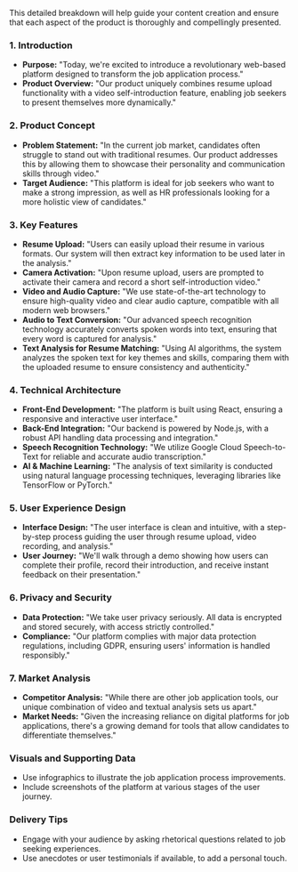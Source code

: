 This detailed breakdown will help guide your content creation and ensure that each aspect of the product is thoroughly and compellingly presented.

### 1. Introduction
- **Purpose:** "Today, we're excited to introduce a revolutionary web-based platform designed to transform the job application process."
- **Product Overview:** "Our product uniquely combines resume upload functionality with a video self-introduction feature, enabling job seekers to present themselves more dynamically."

### 2. Product Concept
- **Problem Statement:** "In the current job market, candidates often struggle to stand out with traditional resumes. Our product addresses this by allowing them to showcase their personality and communication skills through video."
- **Target Audience:** "This platform is ideal for job seekers who want to make a strong impression, as well as HR professionals looking for a more holistic view of candidates."

### 3. Key Features
- **Resume Upload:** "Users can easily upload their resume in various formats. Our system will then extract key information to be used later in the analysis."
- **Camera Activation:** "Upon resume upload, users are prompted to activate their camera and record a short self-introduction video."
- **Video and Audio Capture:** "We use state-of-the-art technology to ensure high-quality video and clear audio capture, compatible with all modern web browsers."
- **Audio to Text Conversion:** "Our advanced speech recognition technology accurately converts spoken words into text, ensuring that every word is captured for analysis."
- **Text Analysis for Resume Matching:** "Using AI algorithms, the system analyzes the spoken text for key themes and skills, comparing them with the uploaded resume to ensure consistency and authenticity."

### 4. Technical Architecture
- **Front-End Development:** "The platform is built using React, ensuring a responsive and interactive user interface."
- **Back-End Integration:** "Our backend is powered by Node.js, with a robust API handling data processing and integration."
- **Speech Recognition Technology:** "We utilize Google Cloud Speech-to-Text for reliable and accurate audio transcription."
- **AI & Machine Learning:** "The analysis of text similarity is conducted using natural language processing techniques, leveraging libraries like TensorFlow or PyTorch."

### 5. User Experience Design
- **Interface Design:** "The user interface is clean and intuitive, with a step-by-step process guiding the user through resume upload, video recording, and analysis."
- **User Journey:** "We'll walk through a demo showing how users can complete their profile, record their introduction, and receive instant feedback on their presentation."

### 6. Privacy and Security
- **Data Protection:** "We take user privacy seriously. All data is encrypted and stored securely, with access strictly controlled."
- **Compliance:** "Our platform complies with major data protection regulations, including GDPR, ensuring users' information is handled responsibly."

### 7. Market Analysis
- **Competitor Analysis:** "While there are other job application tools, our unique combination of video and textual analysis sets us apart."
- **Market Needs:** "Given the increasing reliance on digital platforms for job applications, there's a growing demand for tools that allow candidates to differentiate themselves."

### Visuals and Supporting Data
- Use infographics to illustrate the job application process improvements.
- Include screenshots of the platform at various stages of the user journey.

### Delivery Tips
- Engage with your audience by asking rhetorical questions related to job seeking experiences.
- Use anecdotes or user testimonials if available, to add a personal touch.

